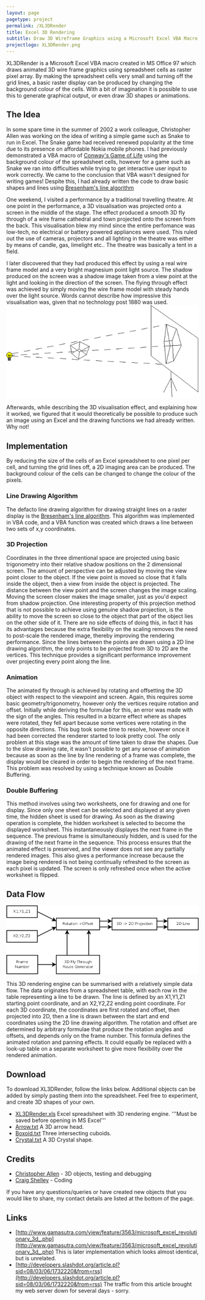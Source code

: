 ```yaml
---
layout: page
pagetype: project
permalink: /XL3DRender
title: Excel 3D Rendering
subtitle: Draw 3D Wireframe Graphics using a Microsoft Excel VBA Macro
projectlogo: XL3DRender.png
---
```

XL3DRender is a Microsoft Excel VBA macro created in MS Office 97 which draws animated 3D wire frame graphics using spreadsheet cells as raster pixel array. By making the spreadsheet cells very small and turning off the grid lines, a basic raster display can be produced by changing the background colour of the cells. With a bit of imagination it is possible to use this to generate graphical output, or even draw 3D shapes or animations.

## The Idea
In some spare time in the summer of 2002 a work colleague, Christopher Allen was working on the idea of writing a simple game such as Snake to run in Excel. The Snake game had received renewed popularity at the time due to its presence on affordable Nokia mobile phones. I had previously demonstrated a VBA macro of [Conway's Game of Life](https://en.wikipedia.org/wiki/Conway%27s_Game_of_Life) using the background colour of the spreadsheet cells, however for a game such as Snake we ran into difficulties while trying to get interactive user input to work correctly. We came to the conclusion that VBA wasn't designed for writing games! Despite this, I had already written the code to draw basic shapes and lines using [Bresenham's line algorithm](https://en.wikipedia.org/wiki/Bresenham's_line_algorithm)

One weekend, I visited a performance by a traditional travelling theatre. At one point in the performance, a 3D visualisation was projected onto a screen in the middle of the stage. The effect produced a smooth 3D fly through of a wire frame cathedral and town projected onto the screen from the back. This visualisation blew my mind since the entire perfomance was low-tech, no electrical or battery powered appliances were used. This ruled out the use of cameras, projectors and all lighting in the theatre was either by means of candle, gas, limelight etc.. The theatre was basically a tent in a field.

I later discovered that they had produced this effect by using a real wire frame model and a very bright magnesium point light source. The shadow produced on the screen was a shadow image taken from a view point at the light and looking in the direction of the screen. The flying through effect was achieved by simply moving the wire frame model with steady hands over the light source. Words cannot describe how impressive this visualisation was, given that no technology post 1880 was used.
![3D Projection](img/XL3DRender-3DProjection.png)

Afterwards, while describing the 3D visualisation effect, and explaining how it worked, we figured that it would theoretically be possible to produce such an image using an Excel and the drawing functions we had already written. Why not!

## Implementation
By reducing the size of the cells of an Excel spreadsheet to one pixel per cell, and turning the grid lines off, a 2D imaging area can be produced. The background colour of the cells can be changed to change the colour of the pixels.

### Line Drawing Algorithm
The defacto line drawing algorithm for drawing straight lines on a raster display is the [Bresenham's line algorithm](https://en.wikipedia.org/wiki/Bresenham's_line_algorithm). This algorithm was implemented in VBA code, and a VBA function was created which draws a line between two sets of x,y coordinates.

### 3D Projection
Coordinates in the three dimentional space are projected using basic trigonometry into their relative shadow positions on the 2 dimensional screen. The amount of perspective can be adjusted by moving the view point closer to the object. If the view point is moved so close that it falls inside the object, then a view from inside the object is projected. The distance between the view point and the screen changes the image scaling. Moving the screen closer makes the image smaller, just as you'd expect from shadow projection. One interesting property of this projection method that is not possible to achieve using genuine shadow projection, is the ability to move the screen so close to the object that part of the object lies on the other side of it. There are no side effects of doing this, in fact it has its advantages because the extra flexibility on the scaling removes the need to post-scale the rendered image, thereby improving the rendering performance.
Since the lines between the points are drawn using a 2D line drawing algorithm, the only points to be projected from 3D to 2D are the vertices. This technique provides a significant performance improvement over projecting every point along the line.

### Animation
The animated fly through is achieved by rotating and offsetting the 3D object with respect to the viewpoint and screen. Again, this requires some basic geometry/trigonometry, however only the vertices require rotation and offset. Initially while deriving the formulae for this, an error was made with the sign of the angles. This resulted in a bizarre effect where as shapes were rotated, they fell apart because some vertices were rotating in the opposite directions. This bug took some time to resolve, however once it had been corrected the renderer started to look pretty cool. The only problem at this stage was the amount of time taken to draw the shapes. Due to the slow drawing rate, it wasn't possible to get any sense of animation because as soon as the line by line rendering of a frame was complete, the display would be cleared in order to begin the rendering of the next frame. This problem was resolved by using a technique known as Double Buffering.

### Double Buffering
This method involves using two worksheets, one for drawing and one for display. Since only one sheet can be selected and displayed at any given time, the hidden sheet is used for drawing. As soon as the drawing operation is complete, the hidden worksheet is selected to become the displayed worksheet. This instantaneously displayes the next frame in the sequence. The previous frame is simultaneously hidden, and is used for the drawing of the next frame in the sequence. This process ensures that the animated effect is preserved, and the viewer does not see any partially rendered images. This also gives a performance increase because the image being rendered is not being continually refreshed to the screen as each pixel is updated. The screen is only refreshed once when the active worksheet is flipped.

## Data Flow
![XL3DRender Flow Diagram](img/XL3DRender-dfd.png)

This 3D rendering engine can be summarised with a relatively simple data flow. The data originates from a spreadsheet table, with each row in the table representing a line to be drawn. The line is defined by an X1,Y1,Z1 starting point coordinate, and an X2,Y2,Z2 ending point coordinate.
For each 3D coordinate, the coordinates are first rotated and offset, then projected into 2D, then a line is drawn between the start and end coordinates using the 2D line drawing algorithm. The rotation and offset are determined by arbitrary formulae that produce the rotation angles and offsets, and depends only on the frame number. This formula defines the animated rotation and panning effects. It could equally be replaced with a look-up table on a separate worksheet to give more flexibility over the rendered animation.

## Download
To download XL3DRender, follow the links below. Additional objects can be added by simply pasting them into the spreadsheet. Feel free to experiment, and create 3D shapes of your own.

* [XL3DRender.xls](https://raw.githubusercontent.com/craigshelley/XL3DRender/master/XL3DRender.xls) Excel spreadsheet with 3D rendering engine. '''Must be saved before opening in MS Excel'''
* [Arrow.txt](https://raw.githubusercontent.com/craigshelley/XL3DRender/master/Arrow.txt) A 3D arrow head.
* [Boxoid.txt](https://raw.githubusercontent.com/craigshelley/XL3DRender/master/Boxoid.txt) Three intersecting cuboids.
* [Crystal.txt](https://raw.githubusercontent.com/craigshelley/XL3DRender/master/Crystal.txt) A 3D Crystal shape.

## Credits
* [Christopher Allen](https://www.linkedin.com/in/chris-allen-17661a9) - 3D objects, testing and debugging
* [Craig Shelley](mailto:craig@microtron.org.uk) - Coding

If you have any questions/queries or have created new objects that you would like to share, my contact details are listed at the bottom of the page.

## Links
* [http://www.gamasutra.com/view/feature/3563/microsoft_excel_revolutionary_3d_.php](http://www.gamasutra.com/view/feature/3563/microsoft_excel_revolutionary_3d_.php) This is later implementation which looks almost identical, but is unrelated.
* [http://developers.slashdot.org/article.pl?sid=08/03/06/1732220&from=rss](http://developers.slashdot.org/article.pl?sid=08/03/06/1732220&from=rss) The traffic from this article brought my web server down for several days - sorry.
